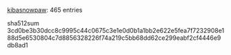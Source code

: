 [kibasnowpaw](https://github.com/kibasnowpaw): 465 entries

sha512sum 3cd0be3b30dcc8c9995c44c0675c3e1e0d0b1a1bb2e622e5fea7f7232908e188d5e6530804c7d8856328226f74a219c5bb68dd62ce299eabf2cf4446e9db8ad1
